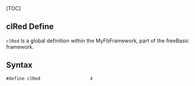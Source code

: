 [TOC]
## clRed Define

`clRed` Is a global definition within the MyFbFramework, part of the freeBasic framework.
## Syntax

```freeBasic
#define clRed                   4
```

